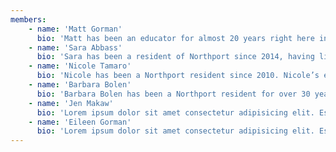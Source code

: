 ```yaml
---
members:
    - name: 'Matt Gorman'
      bio: 'Matt has been an educator for almost 20 years right here in Northport. His interest in native gardening started many years ago when by adding just a few native plants into his yard, he noticed a significant increase in pollinator and wildlife activity surrounding his property.  Matt notes Doug Tallamy as an inspiration in his shift in how he views not only his own landscape, but how we approach residential landscapes as a whole.  Matt is able to merge another passion of his, photography, with the incorporation of native plant species into his landscape.  Matt has enjoyed photographing native blooms, pollinators and other wildlife for many years.'
    - name: 'Sara Abbass'
      bio: 'Sara has been a resident of Northport since 2014, having lived in several areas of NY and Wisconsin prior.  The experience from living in the Midwest contributed significantly to Sara’s interests in biodiversity and specifically what she learned about the restorative efforts throughout the Great Lakes system.  You might say her love of plants started a lot earlier than her time in the Midwest, as the only thing she asked for as a 10th birthday gift was a Weeping Willow tree!  Sara now designs native landscapes for both residential and commercial properties.'
    - name: 'Nicole Tamaro'
      bio: 'Nicole has been a Northport resident since 2010. Nicole’s early experience with working in the farm industry helped to establish her interest in finding that balance between productive farming practices in a necessary industry, while maintaining environmental responsibility.  This led to a greater discovery of the impact of native plants within our living landscape.  She started incorporating natives into her garden landscape with milkweeds to support Monarch butterflies.  After seeing the quick benefit of those few natives, she soon became more passionate about biodiversity.'
    - name: 'Barbara Bolen'
      bio: 'Barbara Bolen has been a Northport resident for over 30 years. She is a long-time vegetable gardener and her front-yard organic garden had more than its 15 minutes of fame as it was featured in several media outlets, both local and tristate. She is also an avid environmentalist as she realizes the dire need for all of us to be engaging in behaviors that protect our beautiful planet. It wasn’t until she attended her first NNGI lecture that she learned how her two passions intersect in a crucial way. Since then she has been completely hooked – adding native plants to her property and her community garden plot. Barbara was thrilled when she was asked by the three founders to join the NNGI board. She has been enjoying every moment of working alongside these native plant ‘rock stars’ to fulfill the mission of NNGI.'
    - name: 'Jen Makaw'
      bio: 'Lorem ipsum dolor sit amet consectetur adipisicing elit. Est recusandae sapiente sit voluptatum nulla autem, in reprehenderit, corrupti sint, reiciendis ex veniam maiores harum ut vitae doloribus. Nemo, tempora nulla. Lorem ipsum dolor sit amet consectetur adipisicing elit. Dolorem quas reprehenderit architecto neque fugit beatae, officia sunt. Sequi quo, sed amet quia molestiae ducimus illo dolorum fugit earum dolorem explicabo!'
    - name: 'Eileen Gorman'
      bio: 'Lorem ipsum dolor sit amet consectetur adipisicing elit. Est recusandae sapiente sit voluptatum nulla autem, in reprehenderit, corrupti sint, reiciendis ex veniam maiores harum ut vitae doloribus. Nemo, tempora nulla. Lorem ipsum dolor sit amet consectetur adipisicing elit. Dolorem quas reprehenderit architecto neque fugit beatae, officia sunt. Sequi quo, sed amet quia molestiae ducimus illo dolorum fugit earum dolorem explicabo!'
---
```

